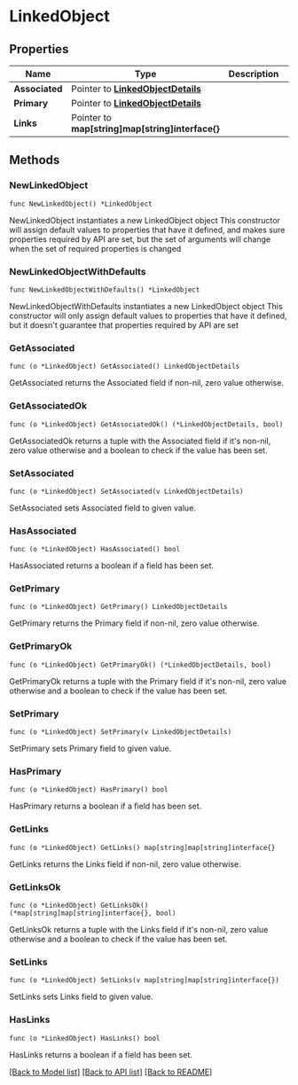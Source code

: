 # LinkedObject

## Properties

Name | Type | Description | Notes
------------ | ------------- | ------------- | -------------
**Associated** | Pointer to [**LinkedObjectDetails**](LinkedObjectDetails.md) |  | [optional] 
**Primary** | Pointer to [**LinkedObjectDetails**](LinkedObjectDetails.md) |  | [optional] 
**Links** | Pointer to **map[string]map[string]interface{}** |  | [optional] [readonly] 

## Methods

### NewLinkedObject

`func NewLinkedObject() *LinkedObject`

NewLinkedObject instantiates a new LinkedObject object
This constructor will assign default values to properties that have it defined,
and makes sure properties required by API are set, but the set of arguments
will change when the set of required properties is changed

### NewLinkedObjectWithDefaults

`func NewLinkedObjectWithDefaults() *LinkedObject`

NewLinkedObjectWithDefaults instantiates a new LinkedObject object
This constructor will only assign default values to properties that have it defined,
but it doesn't guarantee that properties required by API are set

### GetAssociated

`func (o *LinkedObject) GetAssociated() LinkedObjectDetails`

GetAssociated returns the Associated field if non-nil, zero value otherwise.

### GetAssociatedOk

`func (o *LinkedObject) GetAssociatedOk() (*LinkedObjectDetails, bool)`

GetAssociatedOk returns a tuple with the Associated field if it's non-nil, zero value otherwise
and a boolean to check if the value has been set.

### SetAssociated

`func (o *LinkedObject) SetAssociated(v LinkedObjectDetails)`

SetAssociated sets Associated field to given value.

### HasAssociated

`func (o *LinkedObject) HasAssociated() bool`

HasAssociated returns a boolean if a field has been set.

### GetPrimary

`func (o *LinkedObject) GetPrimary() LinkedObjectDetails`

GetPrimary returns the Primary field if non-nil, zero value otherwise.

### GetPrimaryOk

`func (o *LinkedObject) GetPrimaryOk() (*LinkedObjectDetails, bool)`

GetPrimaryOk returns a tuple with the Primary field if it's non-nil, zero value otherwise
and a boolean to check if the value has been set.

### SetPrimary

`func (o *LinkedObject) SetPrimary(v LinkedObjectDetails)`

SetPrimary sets Primary field to given value.

### HasPrimary

`func (o *LinkedObject) HasPrimary() bool`

HasPrimary returns a boolean if a field has been set.

### GetLinks

`func (o *LinkedObject) GetLinks() map[string]map[string]interface{}`

GetLinks returns the Links field if non-nil, zero value otherwise.

### GetLinksOk

`func (o *LinkedObject) GetLinksOk() (*map[string]map[string]interface{}, bool)`

GetLinksOk returns a tuple with the Links field if it's non-nil, zero value otherwise
and a boolean to check if the value has been set.

### SetLinks

`func (o *LinkedObject) SetLinks(v map[string]map[string]interface{})`

SetLinks sets Links field to given value.

### HasLinks

`func (o *LinkedObject) HasLinks() bool`

HasLinks returns a boolean if a field has been set.


[[Back to Model list]](../README.md#documentation-for-models) [[Back to API list]](../README.md#documentation-for-api-endpoints) [[Back to README]](../README.md)


